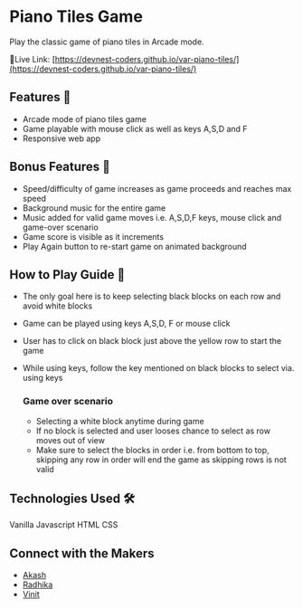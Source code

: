 # Piano Tiles Game 

Play the classic game of piano tiles in Arcade mode.

🔗Live Link: [https://devnest-coders.github.io/var-piano-tiles/](https://devnest-coders.github.io/var-piano-tiles/)

## Features 💫

- Arcade mode of piano tiles game 
- Game playable with mouse click as well as keys A,S,D and F
- Responsive web app

## Bonus Features  💫

- Speed/difficulty of game increases as game proceeds and reaches max speed 
- Background music for the entire game
- Music added for valid game moves i.e. A,S,D,F keys, mouse click and game-over scenario
- Game score is visible as it increments
- Play Again button to re-start game on animated background

## How to Play Guide 📖

- The only goal here is to keep selecting black blocks on each row and avoid white blocks
- Game can be played using keys A,S,D, F or mouse click
- User has to click on black block just above the yellow row to start the game
- While using keys, follow the key mentioned on black blocks to select via. using keys

    ### Game over scenario 
    - Selecting a white block anytime during game 
    - If no block is selected and user looses chance to select as row moves out of view
    - Make sure to select the blocks in order i.e. from bottom to top, skipping any row in order will end the game as skipping rows is not valid

## Technologies Used 🛠️
Vanilla Javascript
HTML
CSS

## Connect with the Makers

- [Akash](https://github.com/AkashsRepositories)
- [Radhika](https://github.com/radhika2104)
- [Vinit](https://github.com/vinit717)
